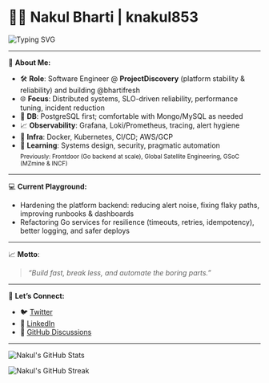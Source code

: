 # 👨‍💻 Nakul Bharti | knakul853

![Typing SVG](https://readme-typing-svg.demolab.com?font=Fira+Code&size=22&pause=1000&color=0FF0FC&center=true&vCenter=true&width=520&lines=Go+Developer+%7C+Distributed+Systems;Platform+Stability+%40+ProjectDiscovery;Observability+%7C+SRE-ish+%7C+Performance)

---

🔎 **About Me:**
- 🛠️ **Role**: Software Engineer @ **ProjectDiscovery** (platform stability & reliability) and building @bhartifresh
- 🌐 **Focus**: Distributed systems, SLO-driven reliability, performance tuning, incident reduction
- 🐘 **DB**: PostgreSQL first; comfortable with Mongo/MySQL as needed
- 📈 **Observability**: Grafana, Loki/Prometheus, tracing, alert hygiene
- 🐳 **Infra**: Docker, Kubernetes, CI/CD; AWS/GCP
- 📖 **Learning**: Systems design, security, pragmatic automation  
  <sub>Previously: Frontdoor (Go backend at scale), Global Satellite Engineering, GSoC (MZmine & INCF)</sub>

---

💻 **Current Playground:**
- Hardening the platform backend: reducing alert noise, fixing flaky paths, improving runbooks & dashboards
- Refactoring Go services for resilience (timeouts, retries, idempotency), better logging, and safer deploys

---

📈 **Motto**:
> *“Build fast, break less, and automate the boring parts.”*

---

🚀 **Let’s Connect:**
- 🐦 [Twitter](https://twitter.com/knakul853)
- 💼 [LinkedIn](https://www.linkedin.com/in/knakul/)
- 💬 [GitHub Discussions](https://github.com/knakul853/knakul853/discussions)

---

![Nakul's GitHub Stats](https://github-readme-stats.vercel.app/api?username=knakul853&show_icons=true&theme=tokyonight)

![Nakul's GitHub Streak](https://github-readme-streak-stats.herokuapp.com/?user=knakul853&theme=tokyonight)

